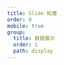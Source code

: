 ```yaml
---
title: Slide 轮播
order: 8
mobile: true
group:
  title: 数据展示
  order: 1
  path: display
---
```


<code src="../demo/Slide.tsx"></code>
<API src="../src/Slide.tsx"></API>
